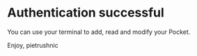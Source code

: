 # Authentication successful

You can use your terminal to add, read and modify your Pocket.

Enjoy,
pietrushnic
